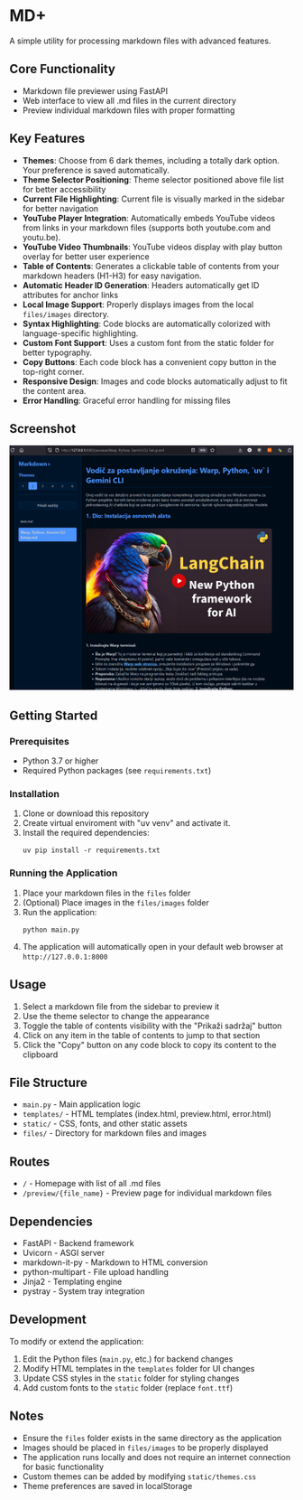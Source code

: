# MD+

A simple utility for processing markdown files with advanced features.

## Core Functionality
- Markdown file previewer using FastAPI
- Web interface to view all .md files in the current directory
- Preview individual markdown files with proper formatting

## Key Features

- **Themes**: Choose from 6 dark themes, including a totally dark option. Your preference is saved automatically.
- **Theme Selector Positioning**: Theme selector positioned above file list for better accessibility
- **Current File Highlighting**: Current file is visually marked in the sidebar for better navigation
- **YouTube Player Integration**: Automatically embeds YouTube videos from links in your markdown files (supports both youtube.com and youtu.be).
- **YouTube Video Thumbnails**: YouTube videos display with play button overlay for better user experience
- **Table of Contents**: Generates a clickable table of contents from your markdown headers (H1-H3) for easy navigation.
- **Automatic Header ID Generation**: Headers automatically get ID attributes for anchor links
- **Local Image Support**: Properly displays images from the local `files/images` directory.
- **Syntax Highlighting**: Code blocks are automatically colorized with language-specific highlighting.
- **Custom Font Support**: Uses a custom font from the static folder for better typography.
- **Copy Buttons**: Each code block has a convenient copy button in the top-right corner.
- **Responsive Design**: Images and code blocks automatically adjust to fit the content area.
- **Error Handling**: Graceful error handling for missing files

## Screenshot

![Application Screenshot](Screenshot.png)

## Getting Started

### Prerequisites

- Python 3.7 or higher
- Required Python packages (see `requirements.txt`)

### Installation

1. Clone or download this repository
2. Create virtual enviroment with "uv venv" and activate it.
3. Install the required dependencies:
   ```
   uv pip install -r requirements.txt
   ```

### Running the Application

1. Place your markdown files in the `files` folder
2. (Optional) Place images in the `files/images` folder
3. Run the application:
   ```
   python main.py
   ```
4. The application will automatically open in your default web browser at `http://127.0.0.1:8000`

## Usage

1. Select a markdown file from the sidebar to preview it
2. Use the theme selector to change the appearance
3. Toggle the table of contents visibility with the "Prikaži sadržaj" button
4. Click on any item in the table of contents to jump to that section
5. Click the "Copy" button on any code block to copy its content to the clipboard

## File Structure
- `main.py` - Main application logic
- `templates/` - HTML templates (index.html, preview.html, error.html)
- `static/` - CSS, fonts, and other static assets
- `files/` - Directory for markdown files and images

## Routes
- `/` - Homepage with list of all .md files
- `/preview/{file_name}` - Preview page for individual markdown files

## Dependencies
- FastAPI - Backend framework
- Uvicorn - ASGI server
- markdown-it-py - Markdown to HTML conversion
- python-multipart - File upload handling
- Jinja2 - Templating engine
- pystray - System tray integration

## Development

To modify or extend the application:

1. Edit the Python files (`main.py`, etc.) for backend changes
2. Modify HTML templates in the `templates` folder for UI changes
3. Update CSS styles in the `static` folder for styling changes
4. Add custom fonts to the `static` folder (replace `font.ttf`)

## Notes

- Ensure the `files` folder exists in the same directory as the application
- Images should be placed in `files/images` to be properly displayed
- The application runs locally and does not require an internet connection for basic functionality
- Custom themes can be added by modifying `static/themes.css`
- Theme preferences are saved in localStorage
